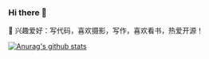 ### Hi there 👋


🌱 兴趣爱好：写代码，喜欢摄影，写作，喜欢看书，热爱开源！

[![Anurag's github stats](https://github-readme-stats.vercel.app/api?username=anuraghazra "![Anurag's github stats")](https://github.com/anuraghazra/github-readme-stats)
